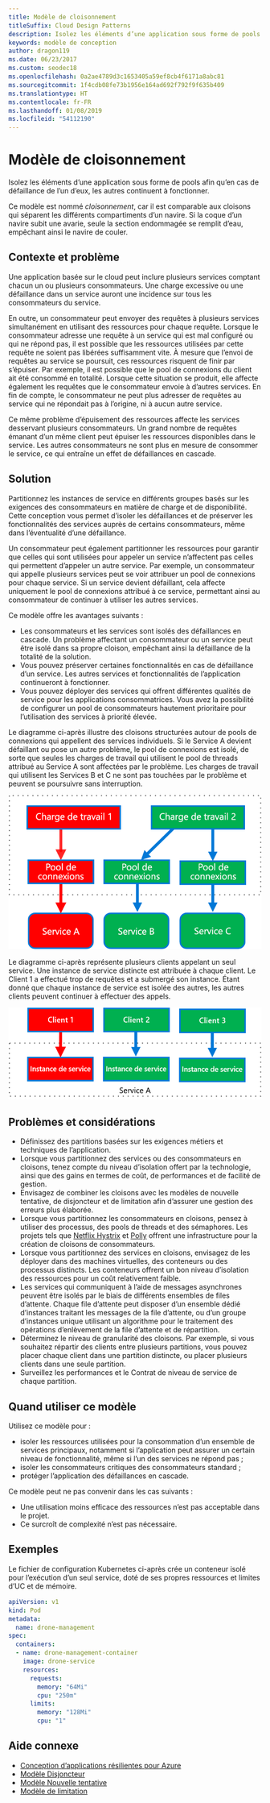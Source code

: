 ```yaml
---
title: Modèle de cloisonnement
titleSuffix: Cloud Design Patterns
description: Isolez les éléments d’une application sous forme de pools afin qu’en cas de défaillance de l’un d’eux, les autres continuent à fonctionner.
keywords: modèle de conception
author: dragon119
ms.date: 06/23/2017
ms.custom: seodec18
ms.openlocfilehash: 0a2ae4789d3c1653405a59ef8cb4f6171a8abc81
ms.sourcegitcommit: 1f4cdb08fe73b1956e164ad692f792f9f635b409
ms.translationtype: HT
ms.contentlocale: fr-FR
ms.lasthandoff: 01/08/2019
ms.locfileid: "54112190"
---
```

# <a name="bulkhead-pattern"></a>Modèle de cloisonnement

Isolez les éléments d’une application sous forme de pools afin qu’en cas de défaillance de l’un d’eux, les autres continuent à fonctionner.

Ce modèle est nommé *cloisonnement*, car il est comparable aux cloisons qui séparent les différents compartiments d’un navire. Si la coque d’un navire subit une avarie, seule la section endommagée se remplit d’eau, empêchant ainsi le navire de couler.

## <a name="context-and-problem"></a>Contexte et problème

Une application basée sur le cloud peut inclure plusieurs services comptant chacun un ou plusieurs consommateurs. Une charge excessive ou une défaillance dans un service auront une incidence sur tous les consommateurs du service.

En outre, un consommateur peut envoyer des requêtes à plusieurs services simultanément en utilisant des ressources pour chaque requête. Lorsque le consommateur adresse une requête à un service qui est mal configuré ou qui ne répond pas, il est possible que les ressources utilisées par cette requête ne soient pas libérées suffisamment vite. À mesure que l’envoi de requêtes au service se poursuit, ces ressources risquent de finir par s’épuiser. Par exemple, il est possible que le pool de connexions du client ait été consommé en totalité. Lorsque cette situation se produit, elle affecte également les requêtes que le consommateur envoie à d’autres services. En fin de compte, le consommateur ne peut plus adresser de requêtes au service qui ne répondait pas à l’origine, ni à aucun autre service.

Ce même problème d’épuisement des ressources affecte les services desservant plusieurs consommateurs. Un grand nombre de requêtes émanant d’un même client peut épuiser les ressources disponibles dans le service. Les autres consommateurs ne sont plus en mesure de consommer le service, ce qui entraîne un effet de défaillances en cascade.

## <a name="solution"></a>Solution

Partitionnez les instances de service en différents groupes basés sur les exigences des consommateurs en matière de charge et de disponibilité. Cette conception vous permet d’isoler les défaillances et de préserver les fonctionnalités des services auprès de certains consommateurs, même dans l’éventualité d’une défaillance.

Un consommateur peut également partitionner les ressources pour garantir que celles qui sont utilisées pour appeler un service n’affectent pas celles qui permettent d’appeler un autre service. Par exemple, un consommateur qui appelle plusieurs services peut se voir attribuer un pool de connexions pour chaque service. Si un service devient défaillant, cela affecte uniquement le pool de connexions attribué à ce service, permettant ainsi au consommateur de continuer à utiliser les autres services.

Ce modèle offre les avantages suivants :

- Les consommateurs et les services sont isolés des défaillances en cascade. Un problème affectant un consommateur ou un service peut être isolé dans sa propre cloison, empêchant ainsi la défaillance de la totalité de la solution.
- Vous pouvez préserver certaines fonctionnalités en cas de défaillance d’un service. Les autres services et fonctionnalités de l’application continueront à fonctionner.
- Vous pouvez déployer des services qui offrent différentes qualités de service pour les applications consommatrices. Vous avez la possibilité de configurer un pool de consommateurs hautement prioritaire pour l’utilisation des services à priorité élevée.

Le diagramme ci-après illustre des cloisons structurées autour de pools de connexions qui appellent des services individuels. Si le Service A devient défaillant ou pose un autre problème, le pool de connexions est isolé, de sorte que seules les charges de travail qui utilisent le pool de threads attribué au Service A sont affectées par le problème. Les charges de travail qui utilisent les Services B et C ne sont pas touchées par le problème et peuvent se poursuivre sans interruption.

![Premier diagramme du modèle de cloisonnement](./_images/bulkhead-1.png)

Le diagramme ci-après représente plusieurs clients appelant un seul service. Une instance de service distincte est attribuée à chaque client. Le Client 1 a effectué trop de requêtes et a submergé son instance. Étant donné que chaque instance de service est isolée des autres, les autres clients peuvent continuer à effectuer des appels.

![Premier diagramme du modèle de cloisonnement](./_images/bulkhead-2.png)

## <a name="issues-and-considerations"></a>Problèmes et considérations

- Définissez des partitions basées sur les exigences métiers et techniques de l’application.
- Lorsque vous partitionnez des services ou des consommateurs en cloisons, tenez compte du niveau d’isolation offert par la technologie, ainsi que des gains en termes de coût, de performances et de facilité de gestion.
- Envisagez de combiner les cloisons avec les modèles de nouvelle tentative, de disjoncteur et de limitation afin d’assurer une gestion des erreurs plus élaborée.
- Lorsque vous partitionnez les consommateurs en cloisons, pensez à utiliser des processus, des pools de threads et des sémaphores. Les projets tels que [Netflix Hystrix][hystrix] et [Polly][polly] offrent une infrastructure pour la création de cloisons de consommateurs.
- Lorsque vous partitionnez des services en cloisons, envisagez de les déployer dans des machines virtuelles, des conteneurs ou des processus distincts. Les conteneurs offrent un bon niveau d’isolation des ressources pour un coût relativement faible.
- Les services qui communiquent à l’aide de messages asynchrones peuvent être isolés par le biais de différents ensembles de files d’attente. Chaque file d’attente peut disposer d’un ensemble dédié d’instances traitant les messages de la file d’attente, ou d’un groupe d’instances unique utilisant un algorithme pour le traitement des opérations d’enlèvement de la file d’attente et de répartition.
- Déterminez le niveau de granularité des cloisons. Par exemple, si vous souhaitez répartir des clients entre plusieurs partitions, vous pouvez placer chaque client dans une partition distincte, ou placer plusieurs clients dans une seule partition.
- Surveillez les performances et le Contrat de niveau de service de chaque partition.

## <a name="when-to-use-this-pattern"></a>Quand utiliser ce modèle

Utilisez ce modèle pour :

- isoler les ressources utilisées pour la consommation d’un ensemble de services principaux, notamment si l’application peut assurer un certain niveau de fonctionnalité, même si l’un des services ne répond pas ;
- isoler les consommateurs critiques des consommateurs standard ;
- protéger l’application des défaillances en cascade.

Ce modèle peut ne pas convenir dans les cas suivants :

- Une utilisation moins efficace des ressources n’est pas acceptable dans le projet.
- Ce surcroît de complexité n’est pas nécessaire.

## <a name="example"></a>Exemples

Le fichier de configuration Kubernetes ci-après crée un conteneur isolé pour l’exécution d’un seul service, doté de ses propres ressources et limites d’UC et de mémoire.

```yml
apiVersion: v1
kind: Pod
metadata:
  name: drone-management
spec:
  containers:
  - name: drone-management-container
    image: drone-service
    resources:
      requests:
        memory: "64Mi"
        cpu: "250m"
      limits:
        memory: "128Mi"
        cpu: "1"
```

## <a name="related-guidance"></a>Aide connexe

- [Conception d’applications résilientes pour Azure](../resiliency/index.md)
- [Modèle Disjoncteur](./circuit-breaker.md)
- [Modèle Nouvelle tentative](./retry.md)
- [Modèle de limitation](./throttling.md)

<!-- links -->

[hystrix]: https://github.com/Netflix/Hystrix
[polly]: https://github.com/App-vNext/Polly
